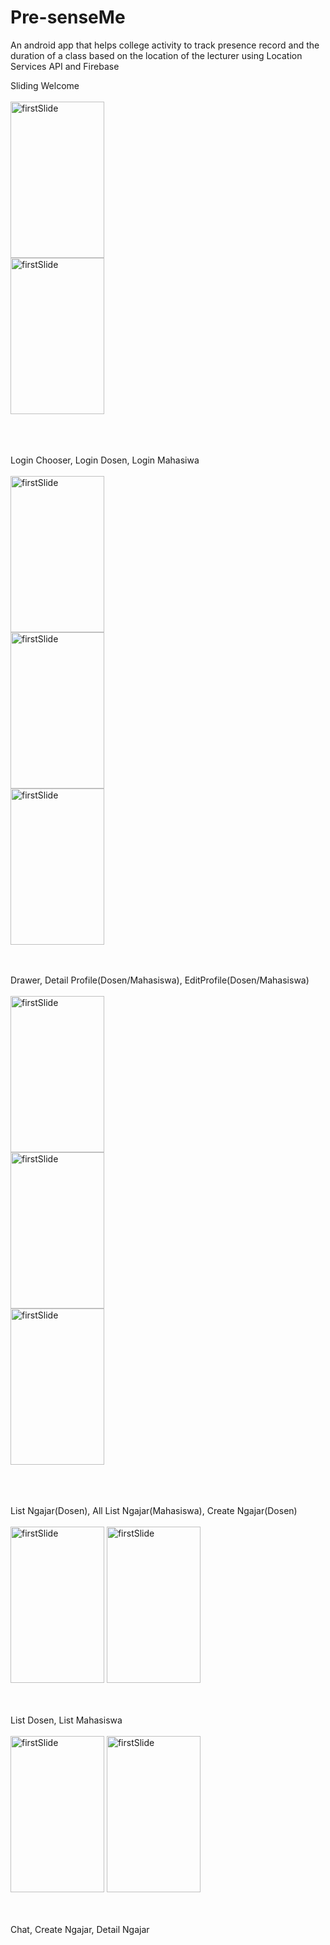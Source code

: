 # Pre-senseMe
An android app that helps college activity to track presence record and the duration of a class based on the location of the lecturer using Location Services API and Firebase

Sliding Welcome
<br>
<br>
<img src="https://github.com/aladhims/Pre-senseMe/blob/master/screenshots/firstslidewelcome.png" width="150" height="250" alt="firstSlide">  
<img src="https://github.com/aladhims/Pre-senseMe/blob/master/screenshots/thirdslidewelcome.png" width="150" height="250" alt="firstSlide">  
<br>
<br>
<br>

Login Chooser, Login Dosen, Login Mahasiwa
<br>
<br>
<img src="https://github.com/aladhims/Pre-senseMe/blob/master/screenshots/loginchooser.png" width="150" height="250" alt="firstSlide">  
<img src="https://github.com/aladhims/Pre-senseMe/blob/master/screenshots/dosenlogin.png" width="150" height="250" alt="firstSlide">  
<img src="https://github.com/aladhims/Pre-senseMe/blob/master/screenshots/mahasiswalogin.png" width="150" height="250" alt="firstSlide">
<br>
<br>
<br>

Drawer, Detail Profile(Dosen/Mahasiswa), EditProfile(Dosen/Mahasiswa)
<br>
<br>
<img src="https://github.com/aladhims/Pre-senseMe/blob/master/screenshots/drawer.png" width="150" height="250" alt="firstSlide">  
<img src="https://github.com/aladhims/Pre-senseMe/blob/master/screenshots/detailprofile.png" width="150" height="250" alt="firstSlide">  
<img src="https://github.com/aladhims/Pre-senseMe/blob/master/screenshots/editprofile.png" width="150" height="250" alt="firstSlide">  
<br>
<br>
<br>

List Ngajar(Dosen), All List Ngajar(Mahasiswa), Create Ngajar(Dosen)
<br>
<br>
<img src="https://github.com/aladhims/Pre-senseMe/blob/master/screenshots/listmyngajar.png" width="150" height="250" alt="firstSlide">
<img src="https://github.com/aladhims/Pre-senseMe/blob/master/screenshots/allngajar.png" width="150" height="250" alt="firstSlide">
<br>
<br>
<br>

List Dosen, List Mahasiswa
<br>
<br>
<img src="https://github.com/aladhims/Pre-senseMe/blob/master/screenshots/dosenlist.png" width="150" height="250" alt="firstSlide">
<img src="https://github.com/aladhims/Pre-senseMe/blob/master/screenshots/mahasiswalist.png" width="150" height="250" alt="firstSlide">
<br>
<br>
<br>

Chat, Create Ngajar, Detail Ngajar
<br>
<br>


